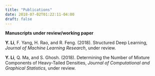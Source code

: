 ```yaml
---
title: "Publications"
date: 2018-07-02T01:22:11-04:00
draft: false
---
```


**Manuscripts under review/working paper**

**Y. Li**, F. Yang, H. Rao, and R. Feng. (2018). Structured Deep Learning,
_Journal of Machine Learning Research_, under review.


**Y. Li**, Q. Ma, and S. Ghosh. (2018). Determining the Number of Mixture Components of Heavy-Tailed Densities, _Journal of Computational and Graphical Statistics_, under review.
